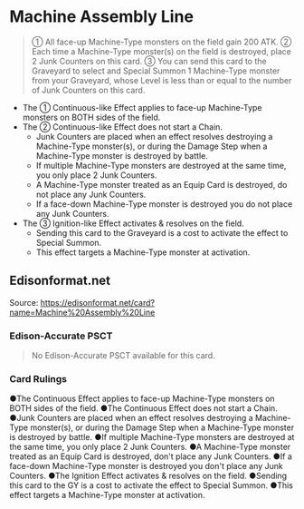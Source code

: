 # Machine Assembly Line

> ① All face-up Machine-Type monsters on the field gain 200 ATK. ② Each time a Machine-Type monster(s) on the field is destroyed, place 2 Junk Counters on this card. ③ You can send this card to the Graveyard to select and Special Summon 1 Machine-Type monster from your Graveyard, whose Level is less than or equal to the number of Junk Counters on this card.

*   The ① Continuous-like Effect applies to face-up Machine-Type monsters on BOTH sides of the field.
*   The ② Continuous-like Effect does not start a Chain.
    *   Junk Counters are placed when an effect resolves destroying a Machine-Type monster(s), or during the Damage Step when a Machine-Type monster is destroyed by battle.
    *   If multiple Machine-Type monsters are destroyed at the same time, you only place 2 Junk Counters.
    *   A Machine-Type monster treated as an Equip Card is destroyed, do not place any Junk Counters.
    *   If a face-down Machine-Type monster is destroyed you do not place any Junk Counters.
*   The ③ Ignition-like Effect activates & resolves on the field.
    *   Sending this card to the Graveyard is a cost to activate the effect to Special Summon.
    *   This effect targets a Machine-Type monster at activation.

## Edisonformat.net

Source: https://edisonformat.net/card?name=Machine%20Assembly%20Line

### Edison-Accurate PSCT

> No Edison-Accurate PSCT available for this card.

### Card Rulings

●The Continuous Effect applies to face-up Machine-Type monsters on BOTH sides of the field.
●The Continuous Effect does not start a Chain.
●Junk Counters are placed when an effect resolves destroying a Machine-Type monster(s), or during the Damage Step when a Machine-Type monster is destroyed by battle.
●If multiple Machine-Type monsters are destroyed at the same time, you only place 2 Junk Counters.
●A Machine-Type monster treated as an Equip Card is destroyed, don't place any Junk Counters.
●If a face-down Machine-Type monster is destroyed you don't place any Junk Counters.
●The Ignition Effect activates & resolves on the field.
●Sending this card to the GY is a cost to activate the effect to Special Summon.
●This effect targets a Machine-Type monster at activation.
            